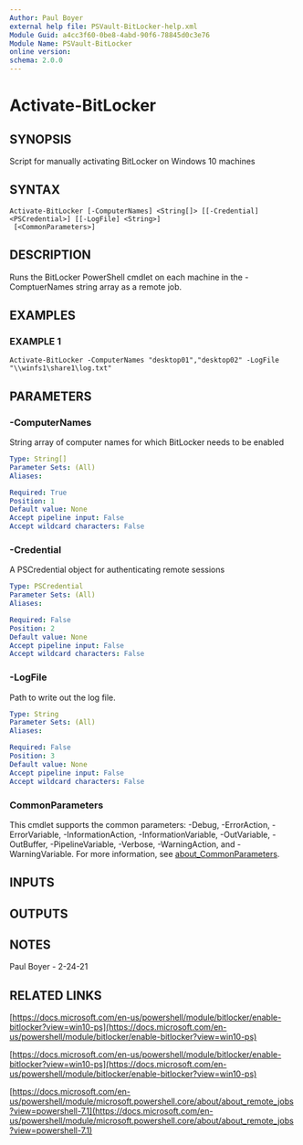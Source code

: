 ```yaml
---
Author: Paul Boyer
external help file: PSVault-BitLocker-help.xml
Module Guid: a4cc3f60-0be8-4abd-90f6-78845d0c3e76
Module Name: PSVault-BitLocker
online version:
schema: 2.0.0
---
```


# Activate-BitLocker

## SYNOPSIS
Script for manually activating BitLocker on Windows 10 machines

## SYNTAX

```
Activate-BitLocker [-ComputerNames] <String[]> [[-Credential] <PSCredential>] [[-LogFile] <String>]
 [<CommonParameters>]
```

## DESCRIPTION
Runs the BitLocker PowerShell cmdlet on each machine in the -ComptuerNames string array as a remote job.

## EXAMPLES

### EXAMPLE 1
```
Activate-BitLocker -ComputerNames "desktop01","desktop02" -LogFile "\\winfs1\share1\log.txt"
```

## PARAMETERS

### -ComputerNames
String array of computer names for which BitLocker needs to be enabled

```yaml
Type: String[]
Parameter Sets: (All)
Aliases:

Required: True
Position: 1
Default value: None
Accept pipeline input: False
Accept wildcard characters: False
```

### -Credential
A PSCredential object for authenticating remote sessions

```yaml
Type: PSCredential
Parameter Sets: (All)
Aliases:

Required: False
Position: 2
Default value: None
Accept pipeline input: False
Accept wildcard characters: False
```

### -LogFile
Path to write out the log file.

```yaml
Type: String
Parameter Sets: (All)
Aliases:

Required: False
Position: 3
Default value: None
Accept pipeline input: False
Accept wildcard characters: False
```

### CommonParameters
This cmdlet supports the common parameters: -Debug, -ErrorAction, -ErrorVariable, -InformationAction, -InformationVariable, -OutVariable, -OutBuffer, -PipelineVariable, -Verbose, -WarningAction, and -WarningVariable. For more information, see [about_CommonParameters](http://go.microsoft.com/fwlink/?LinkID=113216).

## INPUTS

## OUTPUTS

## NOTES
Paul Boyer - 2-24-21

## RELATED LINKS

[https://docs.microsoft.com/en-us/powershell/module/bitlocker/enable-bitlocker?view=win10-ps](https://docs.microsoft.com/en-us/powershell/module/bitlocker/enable-bitlocker?view=win10-ps)

[https://docs.microsoft.com/en-us/powershell/module/bitlocker/enable-bitlocker?view=win10-ps](https://docs.microsoft.com/en-us/powershell/module/bitlocker/enable-bitlocker?view=win10-ps)

[https://docs.microsoft.com/en-us/powershell/module/microsoft.powershell.core/about/about_remote_jobs?view=powershell-7.1](https://docs.microsoft.com/en-us/powershell/module/microsoft.powershell.core/about/about_remote_jobs?view=powershell-7.1)

